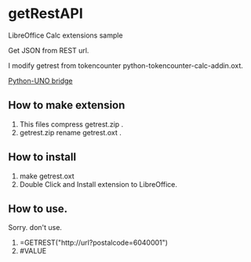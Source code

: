 # getRestAPI

LibreOffice Calc extensions sample 

Get JSON from REST url.

I modify getrest from tokencounter python-tokencounter-calc-addin.oxt.

[Python-UNO bridge](http://www.openoffice.org/udk/python/python-bridge.html#examples)

## How to make extension

1. This files compress getrest.zip .
2. getrest.zip rename getrest.oxt .

## How to install
1. make getrest.oxt
2. Double Click and Install extension to LibreOffice.

## How to use.

Sorry. don't use.

1. =GETREST("http://url?postalcode=6040001")
2. #VALUE


